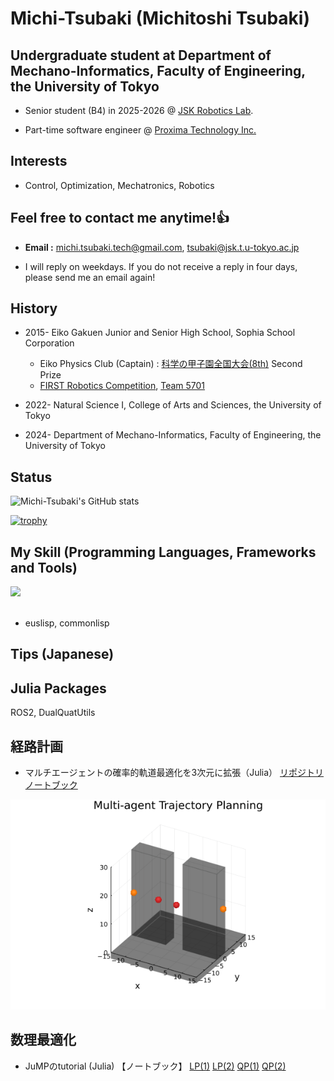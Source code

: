 # Michi-Tsubaki (Michitoshi Tsubaki)

## Undergraduate student at Department of Mechano-Informatics, Faculty of Engineering, the University of Tokyo

- Senior student (B4) in 2025-2026 @ [JSK Robotics Lab](http://www.jsk.t.u-tokyo.ac.jp).

- Part-time software engineer @ [Proxima Technology Inc.](https://proxima-ai-tech.com)

## Interests
- Control, Optimization, Mechatronics, Robotics

## Feel free to contact me anytime!👍

- **Email :** michi.tsubaki.tech@gmail.com, tsubaki@jsk.t.u-tokyo.ac.jp

- I will reply on weekdays. If you do not receive a reply in four days, please send me an email again!


## History

- 2015- Eiko Gakuen Junior and Senior High School, Sophia School Corporation
  - Eiko Physics Club (Captain) : [科学の甲子園全国大会(8th)](https://koushien.jst.go.jp/koushien/index.html) Second Prize
  - [FIRST Robotics Competition](https://www.firstinspires.org/robotics/frc), [Team 5701](https://www.makuake.com/project/raijinbotics5/)

- 2022- Natural Science I, College of Arts and Sciences, the University of Tokyo
  
- 2024- Department of Mechano-Informatics, Faculty of Engineering, the University of Tokyo

## Status
![Michi-Tsubaki's GitHub stats](https://github-readme-stats.vercel.app/api?username=Michi-Tsubaki&show_icons=true&theme=vue-dark)

[![trophy](https://github-profile-trophy.vercel.app/?username=Michi-Tsubaki&theme=discord)](https://github.com/ryo-ma/github-profile-trophy)


## My Skill (Programming Languages, Frameworks and Tools)

<img src="https://skillicons.dev/icons?i=python,julia,latex,ros,r,matlab,github,emacs" /> <br /><br />

-  euslisp, commonlisp


## Tips (Japanese)

## Julia Packages
ROS2, DualQuatUtils

## 経路計画
- マルチエージェントの確率的軌道最適化を3次元に拡張（Julia）
[リポジトリ](https://github.com/Michi-Tsubaki/MultiAgentTrajectoryPlanning/tree/tsubaki/make-door-example-3d)
[ノートブック](https://michi-tsubaki.github.io/Michi-Tsubaki/notebook/Multi-agent-in-3d-space.html)

<img src="./img/Multi-agent-planning.gif">

## 数理最適化
- JuMPのtutorial (Julia)
【ノートブック】
[LP(1)](https://michi-tsubaki.github.io/Michi-Tsubaki/notebook/JuMP-tutorial-LP-1.html)
[LP(2)](https://michi-tsubaki.github.io/Michi-Tsubaki/notebook/JuMP-tutorial-LP-2.html)
[QP(1)](https://michi-tsubaki.github.io/Michi-Tsubaki/notebook/JuMP-tutorial-QP-1.html)
[QP(2)](https://michi-tsubaki.github.io/Michi-Tsubaki/notebook/JuMP-tutorial-QP-2.html)
